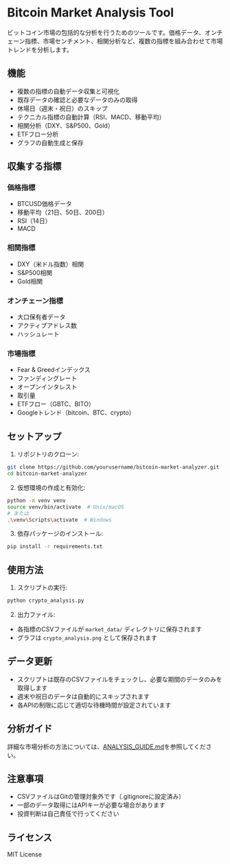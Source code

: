 # Bitcoin Market Analysis Tool

ビットコイン市場の包括的な分析を行うためのツールです。価格データ、オンチェーン指標、市場センチメント、相関分析など、複数の指標を組み合わせて市場トレンドを分析します。

## 機能

- 複数の指標の自動データ収集と可視化
- 既存データの確認と必要なデータのみの取得
- 休場日（週末・祝日）のスキップ
- テクニカル指標の自動計算（RSI、MACD、移動平均）
- 相関分析（DXY、S&P500、Gold）
- ETFフロー分析
- グラフの自動生成と保存

## 収集する指標

### 価格指標
- BTCUSD価格データ
- 移動平均（21日、50日、200日）
- RSI（14日）
- MACD

### 相関指標
- DXY（米ドル指数）相関
- S&P500相関
- Gold相関

### オンチェーン指標
- 大口保有者データ
- アクティブアドレス数
- ハッシュレート

### 市場指標
- Fear & Greedインデックス
- ファンディングレート
- オープンインタレスト
- 取引量
- ETFフロー（GBTC、BITO）
- Googleトレンド（bitcoin、BTC、crypto）

## セットアップ

1. リポジトリのクローン:
```bash
git clone https://github.com/yourusername/bitcoin-market-analyzer.git
cd bitcoin-market-analyzer
```

2. 仮想環境の作成と有効化:
```bash
python -m venv venv
source venv/bin/activate  # Unix/macOS
# または
.\venv\Scripts\activate  # Windows
```

3. 依存パッケージのインストール:
```bash
pip install -r requirements.txt
```

## 使用方法

1. スクリプトの実行:
```bash
python crypto_analysis.py
```

2. 出力ファイル:
- 各指標のCSVファイルが `market_data/` ディレクトリに保存されます
- グラフは `crypto_analysis.png` として保存されます

## データ更新

- スクリプトは既存のCSVファイルをチェックし、必要な期間のデータのみを取得します
- 週末や祝日のデータは自動的にスキップされます
- 各APIの制限に応じて適切な待機時間が設定されています

## 分析ガイド

詳細な市場分析の方法については、[ANALYSIS_GUIDE.md](ANALYSIS_GUIDE.md)を参照してください。

## 注意事項

- CSVファイルはGitの管理対象外です（.gitignoreに設定済み）
- 一部のデータ取得にはAPIキーが必要な場合があります
- 投資判断は自己責任で行ってください

## ライセンス

MIT License